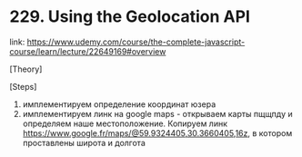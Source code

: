 # 229. Using the Geolocation API

link: https://www.udemy.com/course/the-complete-javascript-course/learn/lecture/22649169#overview

[Theory]







[Steps]
1) имплементируем определение координат юзера
2) имплементируем линк на google maps - открываем карты пщщпду и определяем наше местоположение. Копируем линк https://www.google.fr/maps/@59.9324405,30.3660405,16z, в котором проставлены широта и долгота 

